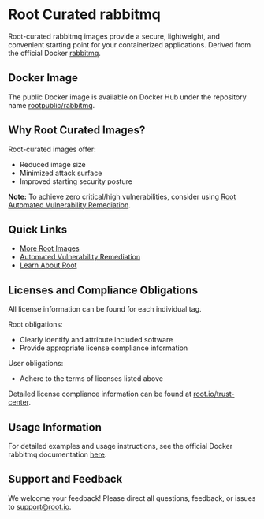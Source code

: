 # Root Curated rabbitmq

Root-curated rabbitmq images provide a secure, lightweight, and convenient starting point for your containerized applications. Derived from the official Docker [rabbitmq](https://hub.docker.com/_/rabbitmq).

## Docker Image
The public Docker image is available on Docker Hub under the repository name [rootpublic/rabbitmq](https://hub.docker.com/r/rootpublic/rabbitmq).

## Why Root Curated Images?
Root-curated images offer:
- Reduced image size
- Minimized attack surface
- Improved starting security posture

**Note:** To achieve zero critical/high vulnerabilities, consider using [Root Automated Vulnerability Remediation](https://app.root.io).

## Quick Links
- [More Root Images](https://images.root.io)
- [Automated Vulnerability Remediation](https://app.root.io)
- [Learn About Root](https://www.root.io)

## Licenses and Compliance Obligations
All license information can be found for each individual tag.

Root obligations:
- Clearly identify and attribute included software
- Provide appropriate license compliance information

User obligations:
- Adhere to the terms of licenses listed above

Detailed license compliance information can be found at [root.io/trust-center](https://root.io/trust-center).

## Usage Information
For detailed examples and usage instructions, see the official Docker rabbitmq documentation [here](https://hub.docker.com/_/rabbitmq).

## Support and Feedback
We welcome your feedback! Please direct all questions, feedback, or issues to [support@root.io](mailto:support@root.io).